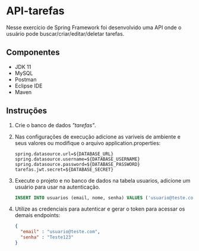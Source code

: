 <h1>API-tarefas</h1>
<p>Nesse exercício de Spring Framework foi desenvolvido uma API onde o usuário pode buscar/criar/editar/deletar tarefas.</p>

## Componentes

- JDK 11
- MySQL
- Postman
- Eclipse IDE
- Maven

## Instruções

1. Crie o banco de dados *"tarefas"*.
2. Nas configurações de execução adicione as variveis de ambiente e seus valores ou modifique o arquivo application.properties:

    `spring.datasource.url=${DATABASE_URL}`<br>
    `spring.datasource.username=${DATABASE_USERNAME}`<br>
    `spring.datasource.password=${DATABASE_PASSWORD}`<br>
    `tarefas.jwt.secret=${DATABASE_SECRET}`
    
3. Execute o projeto e no banco de dados na tabela usuarios, adicione um usuário para usar na autenticação.
    ~~~sql
    INSERT INTO usuarios (email, nome, senha) VALUES ('usuario@teste.com', 'Teste', '$2a$10$Z3U/0xhau3hnejQCdJpCgOs2Ewy2rZJ79o1uC7DZm3J3TLOSB45gm');
4. Utilize as credenciais para autenticar e gerar o token para acessar os demais endpoints:
    ~~~json
    {
      "email" : "usuario@teste.com",
      "senha" : "Teste123"
    }
    
